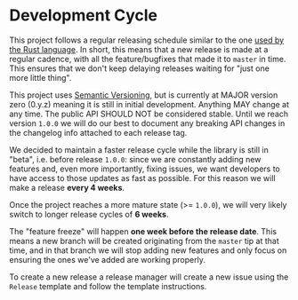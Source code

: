 # Development Cycle

This project follows a regular releasing schedule similar to the one [used by the Rust language]. In short, this means that a new release is made at a regular cadence, with all the feature/bugfixes that made it to `master` in time. This ensures that we don't keep delaying releases waiting for "just one more little thing".

This project uses [Semantic Versioning], but is currently at MAJOR version zero (0.y.z) meaning it is still in initial development. Anything MAY change at any time. The public API SHOULD NOT be considered stable. Until we reach version `1.0.0` we will do our best to document any breaking API changes in the changelog info attached to each release tag.

We decided to maintain a faster release cycle while the library is still in "beta", i.e. before release `1.0.0`: since we are constantly adding new features and, even more importantly, fixing issues, we want developers to have access to those updates as fast as possible. For this reason we will make a release **every 4 weeks**.

Once the project reaches a more mature state (>= `1.0.0`), we will very likely switch to longer release cycles of **6 weeks**.

The "feature freeze" will happen **one week before the release date**. This means a new branch will be created originating from the `master` tip at that time, and in that branch we will stop adding new features and only focus on ensuring the ones we've added are working properly.

To create a new release a release manager will create a new issue using the `Release` template and follow the template instructions.

[used by the Rust language]: https://doc.rust-lang.org/book/appendix-07-nightly-rust.html
[Semantic Versioning]: https://semver.org/
